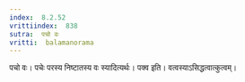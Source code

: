 ```yaml
---
index:  8.2.52
vrittiindex:  838
sutra:  पचो वः
vritti:  balamanorama 
---
```


पचो वः। पचेः परस्य निष्टातस्य वः स्यादित्यर्थः। पक्व इति। वत्वस्याऽसिद्धत्वात्कुत्वम्। 

